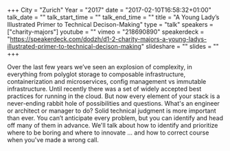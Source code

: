 +++
City = "Zurich"
Year = "2017"
date = "2017-02-10T16:58:32+01:00"
talk_date = ""
talk_start_time = ""
talk_end_time = ""
title = "A Young Lady’s Illustrated Primer to Technical Decison-Making"
type = "talk"
speakers = ["charity-majors"]
youtube = ""
vimeo = "218690890"
speakerdeck = "https://speakerdeck.com/dodzh/d1-2-charity-majors-a-young-ladys-illustrated-primer-to-technical-decison-making"
slideshare = ""
slides = ""
+++

Over the last few years we’ve seen an explosion of complexity, in everything from polyglot 
storage to composable infrastructure, containerization and microservices, config management 
vs immutable infrastructure. Until recently there was a set of widely accepted best 
practices for running in the cloud. But now every element of your stack is a never-ending 
rabbit hole of possibilities and questions. What's an engineer or architect or manager to 
do? Solid technical judgment is more important than ever. You can’t anticipate every 
problem, but you can identify and head off many of them in advance. We'll talk about how 
to identify and prioritize where to be boring and where to innovate … and how to correct 
course when you've made a wrong call.
